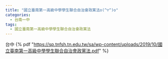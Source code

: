```yaml
---
title: "國立臺南第一高級中學學生聯合自治會政黨法o(^▽^)o"
categories:
  - 台南一中
tags:
  - 國立臺南第一高級中學學生聯合自治會政黨法
---
```


台中
 {% pdf "https://sp.tnfsh.tn.edu.tw/sa/wp-content/uploads/2019/10/國立臺南第一高級中學學生聯合自治會政黨法.pdf"  %}
